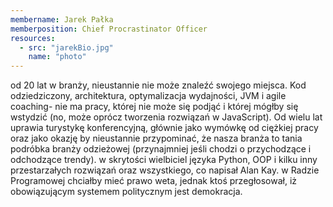 ```yaml
---
membername: Jarek Pałka
memberposition: Chief Procrastinator Officer
resources:
  - src: "jarekBio.jpg"
    name: "photo"
---
```

od 20 lat w branży, nieustannie nie może znaleźć swojego miejsca. Kod odziedziczony, architektura, optymalizacja wydajności, JVM i agile coaching- nie ma pracy, której nie może się podjąć i której mógłby się wstydzić (no, może oprócz tworzenia rozwiązań w JavaScript). Od wielu lat uprawia turystykę konferencyjną, głównie jako wymówkę od ciężkiej pracy oraz jako okazję by nieustannie przypominać, że nasza branża to tania podróbka branży odzieżowej (przynajmniej jeśli chodzi o przychodzące i odchodzące trendy). w skrytości wielbiciel języka Python, OOP i kilku inny przestarzałych rozwiązań oraz wszystkiego, co napisał Alan Kay. w Radzie Programowej chciałby mieć prawo weta, jednak ktoś przegłosował, iż obowiązującym systemem politycznym jest demokracja.

